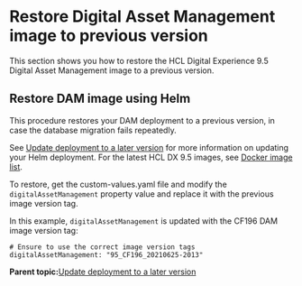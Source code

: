 # Restore Digital Asset Management image to previous version

This section shows you how to restore the HCL Digital Experience 9.5 Digital Asset Management image to a previous version.

## Restore DAM image using Helm

This procedure restores your DAM deployment to a previous version, in case the database migration fails repeatedly.

See [Update deployment to a later version](../../containerization/helm/helm_update_deployment.md) for more information on updating your Helm deployment. For the latest HCL DX 9.5 images, see [Docker image list](../containerization/docker.md).

To restore, get the custom-values.yaml file and modify the `digitalAssetManagement` property value and replace it with the previous image version tag.

In this example, `digitalAssetManagement` is updated with the CF196 DAM image version tag:

```
# Ensure to use the correct image version tags
digitalAssetManagement: "95_CF196_20210625-2013"
```

**Parent topic:**[Update deployment to a later version](../containerization/helm_update_deployment.md)

